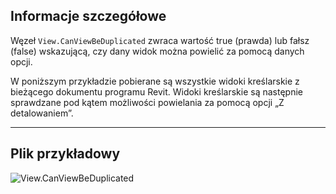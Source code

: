## Informacje szczegółowe
Węzeł `View.CanViewBeDuplicated` zwraca wartość true (prawda) lub fałsz (false) wskazującą, czy dany widok można powielić za pomocą danych opcji.

W poniższym przykładzie pobierane są wszystkie widoki kreślarskie z bieżącego dokumentu programu Revit. Widoki kreślarskie są następnie sprawdzane pod kątem możliwości powielania za pomocą opcji „Z detalowaniem”.
___
## Plik przykładowy

![View.CanViewBeDuplicated](./Revit.Elements.Views.View.CanViewBeDuplicated_img.jpg)
